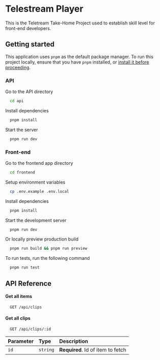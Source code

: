 # Telestream Player

This is the Teletream Take-Home Project used to establish skill level for front-end developers.

## Getting started

This application uses `pnpm` as the default package manager. To run this project locally, ensure that you have `pnpm` installed, or [install it before proceeding](https://pnpm.io/installation).

### API

Go to the API directory

```bash
  cd api
```

Install dependencies

```bash
  pnpm install
```

Start the server

```bash
  pnpm run dev
```

### Front-end

Go to the frontend app directory

```bash
  cd frontend
```

Setup environment variables

```bash
  cp .env.example .env.local
```

Install dependencies

```bash
  pnpm install
```

Start the development server

```bash
  pnpm run dev
```

Or locally preview production build

```bash
  pnpm run build && pnpm run preview
```

To run tests, run the following command

```bash
  pnpm run test
```

## API Reference

#### Get all items

```http
  GET /api/clips
```

#### Get all clips

```http
  GET /api/clips/:id
```

| Parameter | Type     | Description                       |
| :-------- | :------- | :-------------------------------- |
| `id`      | `string` | **Required**. Id of item to fetch |
